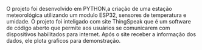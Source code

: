 O projeto foi desenvolvido em PYTHON,a criação de uma estação meteorológica utilizando um modulo ESP32, sensores de temperatura e umidade. 
O projeto foi inteligado com site ThingSpeak que é um software de código aberto que permite aos usuários se comunicarem com dispositivos habilitados para internet. 
Após o site receber a informação dos dados, ele plota graficos para demonstração.
